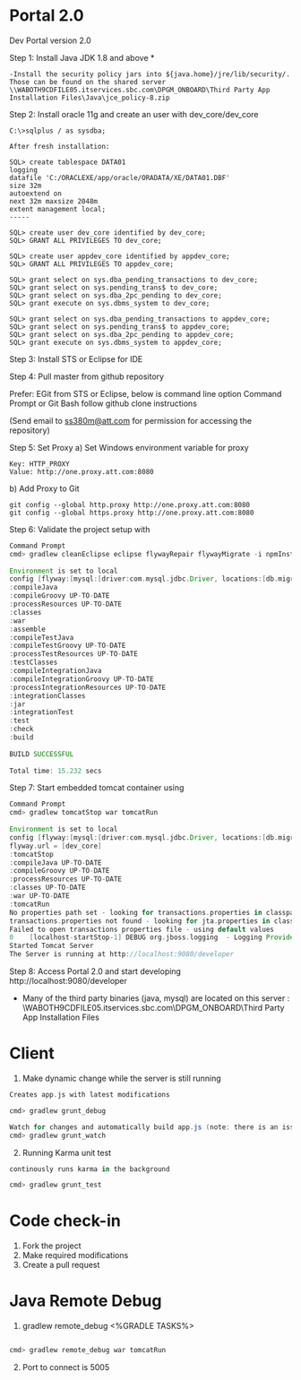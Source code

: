 Portal 2.0
==========

Dev Portal version 2.0

Step 1: Install Java JDK 1.8 and above *

    -Install the security policy jars into ${java.home}/jre/lib/security/. 
    Those can be found on the shared server 
    \\WABOTH9CDFILE05.itservices.sbc.com\DPGM_ONBOARD\Third Party App Installation Files\Java\jce_policy-8.zip

Step 2: Install oracle 11g and create an user with dev_core/dev_core

```
C:\>sqlplus / as sysdba;

After fresh installation:

SQL> create tablespace DATA01
logging
datafile 'C:/ORACLEXE/app/oracle/ORADATA/XE/DATA01.DBF'
size 32m
autoextend on
next 32m maxsize 2048m
extent management local;
-----

SQL> create user dev_core identified by dev_core;
SQL> GRANT ALL PRIVILEGES TO dev_core;

SQL> create user appdev_core identified by appdev_core;
SQL> GRANT ALL PRIVILEGES TO appdev_core;

SQL> grant select on sys.dba_pending_transactions to dev_core;
SQL> grant select on sys.pending_trans$ to dev_core;
SQL> grant select on sys.dba_2pc_pending to dev_core;
SQL> grant execute on sys.dbms_system to dev_core;

SQL> grant select on sys.dba_pending_transactions to appdev_core;
SQL> grant select on sys.pending_trans$ to appdev_core;
SQL> grant select on sys.dba_2pc_pending to appdev_core;
SQL> grant execute on sys.dbms_system to appdev_core;
```

Step 3: Install STS or Eclipse for IDE

Step 4: Pull master from github repository

Prefer: EGit from STS or Eclipse, below is command line option
Command Prompt or Git Bash
follow github clone instructions

(Send email to ss380m@att.com for permission for accessing the repository)

Step 5: Set Proxy
a) Set Windows environment variable for proxy
```
Key: HTTP_PROXY
Value: http://one.proxy.att.com:8080
```

b) Add Proxy to Git 
```
git config --global http.proxy http://one.proxy.att.com:8080
git config --global https.proxy http://one.proxy.att.com:8080
```

Step 6: Validate the project setup with
``` gradle
Command Prompt
cmd> gradlew cleanEclipse eclipse flywayRepair flywayMigrate -i npmInstall build
 
Environment is set to local
config [flyway:[mysql:[driver:com.mysql.jdbc.Driver, locations:[db.migration.mysql], password:dev_core, schemas:[dev_core], url:jdbc:mysql://localhost:3306, user:dev_core, version:1.0], oracle:[driver:oracle.jdbc.driver.OracleDriver, locations:[db/migration/oracle], password:dev_core, schemas:[dev_core], url:jdbc:oracle:thin:@localhost:1521:XE, user:dev_core, version:1.0]]]
:compileJava
:compileGroovy UP-TO-DATE
:processResources UP-TO-DATE
:classes
:war
:assemble
:compileTestJava
:compileTestGroovy UP-TO-DATE
:processTestResources UP-TO-DATE
:testClasses
:compileIntegrationJava
:compileIntegrationGroovy UP-TO-DATE
:processIntegrationResources UP-TO-DATE
:integrationClasses
:jar
:integrationTest
:test
:check
:build
 
BUILD SUCCESSFUL
 
Total time: 15.232 secs
```

Step 7: Start embedded tomcat container using
``` gradle
Command Prompt
cmd> gradlew tomcatStop war tomcatRun
 
Environment is set to local
config [flyway:[mysql:[driver:com.mysql.jdbc.Driver, locations:[db.migration.mysql], password:dev_core, schemas:[dev_core], url:jdbc:mysql://localhost:3306, user:dev_core, version:1.0], oracle:[driver:oracle.jdbc.driver.OracleDriver, locations:[db/migration/oracle], password:dev_core, schemas:[dev_core], url:jdbc:oracle:thin:@localhost:1521:XE, user:dev_core, version:1.0]]]
flyway.url = [dev_core]
:tomcatStop
:compileJava UP-TO-DATE
:compileGroovy UP-TO-DATE
:processResources UP-TO-DATE
:classes UP-TO-DATE
:war UP-TO-DATE
:tomcatRun
No properties path set - looking for transactions.properties in classpath...
transactions.properties not found - looking for jta.properties in classpath...
Failed to open transactions properties file - using default values
0    [localhost-startStop-1] DEBUG org.jboss.logging  - Logging Provider: org.jboss.logging.Log4jLoggerProvider
Started Tomcat Server
The Server is running at http://localhost:9080/developer
```

Step 8: Access Portal 2.0 and start developing http://localhost:9080/developer

* Many of the third party binaries (java, mysql) are located on this server :  \\WABOTH9CDFILE05.itservices.sbc.com\DPGM_ONBOARD\Third Party App Installation Files


Client
==========

1. Make dynamic change while the server is still running

``` gradle
Creates app.js with latest modifications

cmd> gradlew grunt_debug

Watch for changes and automatically build app.js (note: there is an issue watch doesn't start watching until HTML template file is touched)
cmd> gradlew grunt_watch

```

2. Running Karma unit test
```gradle
continously runs karma in the background

cmd> gradlew grunt_test
```

Code check-in
=============

1. Fork the project
2. Make required modifications
3. Create a pull request 

Java Remote Debug
=================
1. gradlew remote_debug <%GRADLE TASKS%>

```gradle

cmd> gradlew remote_debug war tomcatRun
```
2. Port to connect is 5005 
